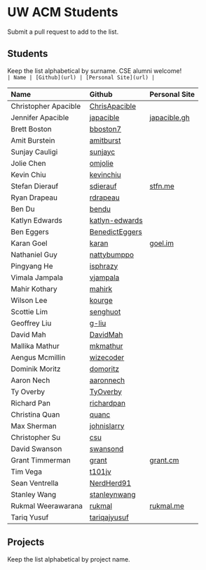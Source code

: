 UW ACM Students
===============
Submit a pull request to add to the list. 

## Students
Keep the list alphabetical by surname. CSE alumni welcome!  
`| Name | [Github](url) | [Personal Site](url) |`

| Name | Github | Personal Site |
| :--- | :----- | :------------ |
| Christopher Apacible | [ChrisApacible](https://github.com/ChrisApacible) | |
| Jennifer Apacible | [japacible](https://github.com/japacible) | [japacible.gh](http://japacible.github.io/) |
| Brett Boston | [bboston7](https://github.com/bboston7) | |
| Amit Burstein | [amitburst](https://github.com/amitburst) | |
| Sunjay Cauligi | [sunjayc](https://github.com/sunjayc) | |
| Jolie Chen | [omjolie](https://github.com/omjolie) | |
| Kevin Chiu | [kevinchiu](https://github.com/kevinchiu) | |
| Stefan Dierauf | [sdierauf](https://github.com/sdierauf) |[stfn.me](http://stfn.me) |
| Ryan Drapeau | [rdrapeau](https://github.com/rdrapeau) | |
| Ben Du | [bendu](https://github.com/bendu) | |
| Katlyn Edwards | [katlyn-edwards](https://github.com/katlyn-edwards) | |
| Ben Eggers | [BenedictEggers](https://github.com/BenedictEggers) | |
| Karan Goel | [karan](https://github.com/karan) | [goel.im](http://www.goel.im) |
| Nathaniel Guy | [nattybumppo](https://github.com/nattybumppo) | |
| Pingyang He | [isphrazy](https://github.com/isphrazy) | |
| Vimala Jampala | [vjampala](https://github.com/vjampala/) | |
| Mahir Kothary | [mahirk](https://github.com/mahirk) | |
| Wilson Lee | [kourge](https://github.com/kourge) | |
| Scottie Lim | [senghuot](https://github.com/senghuot) | |
| Geoffrey Liu | [g-liu](https://github.com/g-liu) | |
| David Mah | [DavidMah](https://github.com/DavidMah) | |
| Mallika Mathur | [mkmathur](https://github.com/mkmathur) | |
| Aengus Mcmillin | [wizecoder](https://github.com/wizecoder) | |
| Dominik Moritz | [domoritz](https://github.com/domoritz) | |
| Aaron Nech | [aaronnech](https://github.com/aaronnech) | |
| Ty Overby | [TyOverby](https://github.com/TyOverby) | |
| Richard Pan | [richardpan](https://github.com/richardpan) | |
| Christina Quan| [quanc](https://github.com/quanc) | |
| Max Sherman | [johnislarry](https://github.com/johnislarry) | |
| Christopher Su | [csu](https://github.com/csu) | |
| David Swanson | [swansond](https://github.com/swansond) | |
| Grant Timmerman | [grant](https://github.com/grant) | [grant.cm](http://www.grant.cm/) |
| Tim Vega | [t101jv](https://github.com/t101jv) | |
| Sean Ventrella | [NerdHerd91](https://github.com/NerdHerd91) | |
| Stanley Wang | [stanleynwang](https://github.com/stanleynwang) | |
| Rukmal Weerawarana | [rukmal](https://github.com/rukmal) |[rukmal.me](http://rukmal.me/)|
| Tariq Yusuf | [tariqajyusuf](https://github.com/tariqajyusuf) | |

## Projects
Keep the list alphabetical by project name.
